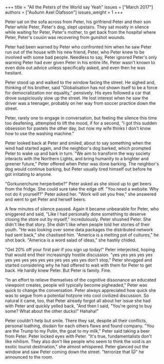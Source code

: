 +++
title = "All the Peters of the World say Yeah"
issues = ["March 2017"]
authors = ["Auðunn Axel Ólafsson"]
issues_weight = 1
+++

Peter sat on the sofa across from Peter, his girlfriend Peter and their son Peter while Peter, Peter's dog, slept upstairs. They sat mostly in silence while waiting for Peter, Peter's mother, to get back from the hospital where Peter, Peter's cousin was recovering from gunshot wounds.

Peter had been warned by Peter who confronted him when he saw Peter run out of the house with his new friend, Peter, who Peter knew to be involved with some bad people. Needless to say, Peter ignored Peter's only warning Peter had ever given Peter in his entire life. Peter wasn't known to even dole out advice unless specifically asked, and even then he was hesitant.

Peter stood up and walked to the window facing the street. He sighed and, thinking of his brother, said "Globalisation has not shown itself to be a force for democratization nor equality," pensively. His eyes followed a car that drove suspiciously slow up the street. He lost interest when he saw the driver was a teenager, probably on her way from soccer practice down the street.

Peter, rarely one to engage in conversation, but feeling the silence this time too deafening, attempted to lift the mood, if for a second, "I got this sudden obsession for pastels the other day, but now my wife thinks I don't know how to use the washing machine."

Peter looked back at Peter and smiled, about to say something  when the wind had started again, and the neighbor's dog barked, which prompted Peter to wake up and bark in turn. "We aim to transform the way society interacts with the Northern Lights, and bring humanity to a brighter and greener future," Peter offered when Peter was done barking. The neighbor's dog would continue barking, but Peter usually tired himself out before he got irritating to anyone.

"Gorkunerchune herperbebe?" Peter asked as she stood up to get beers from the fridge. She could sure take the edge off. "You need a website. Why not do it yourself?" Peter asked her. "Work will set you free," she answered and went to get Peter and herself beers.

A few minutes of silence passed. Again it became unbearable for Peter, who sniggered and said, "Like I had personally done something to deserve closing the store out by myself," incredulously. Peter shushed Peter. She didn't like that story. She didn't like when people told her stories of their youth. "He was looking over some data packages the distributed network had sent back," she chastised him. "America is a melting pot of cultures," he shot back. "America is a word salad of ideas," she hastily chided.

"Get 20% off your first pair if you sign up today!" Peter interjected, hoping that would end their increasingly hostile discussion. "yes yes yes yes yes yes yes yes yes yes yes yes yes yes yes don't stop," Peter shrugged and started considering why he had offered to wait with them for Peter to get back. He hardly knew Peter. But Peter is family. Fine.

"In an effort to relieve themselves of the cognitive dissonance an educated viewpoint creates, people will typically become pigheaded," Peter was quick to change the conversation. Peter always appreciated how quick she was to segue from a potential hotzone into cool civilized discussion. So natural it came, too, that Peter already forgot all about her issue she had with Peter and quickly yelled back, "And then I said, "You're going to buy some? What about the other ducks!" Hahaha!"

Peter couldn't help but smile. There they sat, despite all their conflicts, personal loathing, disdain for each others flaws and found company. "You are the Trump to my Putin, the goat to my milk," Peter said taking a beer from Peter. Peter locked eyes with Peter. "It's true, fundamentalists don't like nihilism. They also don't like people who seem to think the void is an exotic tourist destination," she almost whispered. Peter glanced out the window and saw Peter coming down the street. "terrorize that 🐱" he announced to the room.
